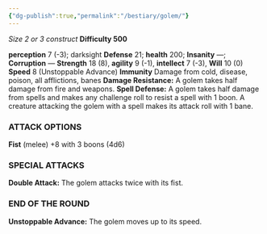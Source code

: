 ```yaml
---
{"dg-publish":true,"permalink":"/bestiary/golem/"}
---
```


*Size 2 or 3 construct*
**Difficulty 500**

**perception** 7 (-3); darksight 
**Defense** 21; **health** 200; **Insanity** —; **Corruption** —
**Strength** 18 (8), **agility** 9 (-1), **intellect** 7 (-3), **Will** 10 (0) 
**Speed** 8 (Unstoppable Advance)
**Immunity** Damage from cold, disease, poison, all afflictions, banes
**Damage Resistance:** A golem takes half damage from fire and weapons.
**Spell Defense:** A golem takes half damage from spells and
makes any challenge roll to resist a spell with 1 boon. A creature attacking the golem with a spell makes its attack roll with 1 bane.
### ATTACK OPTIONS
**Fist** (melee) +8 with 3 boons (4d6)
### SPECIAL ATTACKS
**Double Attack:** The golem attacks twice with its fist.
### END OF THE ROUND
**Unstoppable Advance:** The golem moves up to its speed.